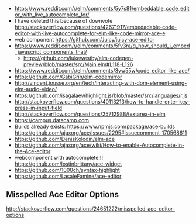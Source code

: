 - https://www.reddit.com/r/elm/comments/5y7s81/embeddable_code_editor_with_live_autocomplete_for/
- I have deleted this because of downvote http://stackoverflow.com/questions/42671917/embedadable-code-editor-with-live-autocomplete-for-elm-like-code-mirror-ace-e
- web component https://github.com/Juicy/juicy-ace-editor
- https://www.reddit.com/r/elm/comments/5fv3ra/q_how_should_i_embed_javascript_components_that/
  - https://github.com/lukewestby/elm-codegen-preview/blob/master/src/Main.elm#L118-L126
- https://www.reddit.com/r/elm/comments/3vw55w/code_editor_like_ace/
- https://github.com/GabiGrin/elm-codemirror
- http://vincent.jousse.org/en/tech/interacting-with-dom-element-using-elm-audio-video/
- https://github.com/isagalaev/highlight.js/blob/master/src/languages/r.js
- http://stackoverflow.com/questions/40113213/how-to-handle-enter-key-press-in-input-field
- http://stackoverflow.com/questions/25712988/textarea-in-elm
- https://campus.datacamp.com
- Builds already exists: https://www.npmjs.com/package/ace-builds https://github.com/ajaxorg/ace/issues/2295#issuecomment-170568611
- https://github.com/DenisKolodin/elm-ace
- https://github.com/ajaxorg/ace/wiki/How-to-enable-Autocomplete-in-the-Ace-editor
- webcomponent with autocomplete!!! https://github.com/lostinbrittany/ace-widget
- https://github.com/1000ch/syntax-highlight
- https://github.com/LasaleFamine/ace-editor

## Misspelled Ace Editor Options

http://stackoverflow.com/questions/24651222/misspelled-ace-editor-options
